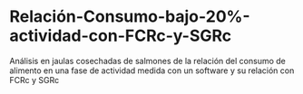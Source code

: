# Relación-Consumo-bajo-20%-actividad-con-FCRc-y-SGRc
Análisis en jaulas cosechadas de salmones de la relación del consumo de alimento en una fase de actividad medida con un software y su relación con FCRc y SGRc
